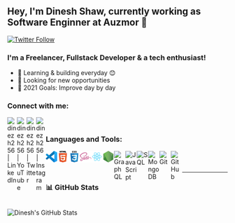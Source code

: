 ## Hey, I'm Dinesh Shaw, currently working as Software Enginner at Auzmor 👋

[![Twitter Follow](https://img.shields.io/twitter/follow/dinezh256?color=1DA1F2&logo=twitter&style=for-the-badge)](https://twitter.com/intent/follow?original_referer=https%3A%2F%2Fgithub.com%2FDinezh256&screen_name=Dinezh256)

### I'm a Freelancer, Fullstack Developer & a tech enthusiast!

- 🌱 Learning & building everyday 😊
- 🧐 Looking for new opportunities
- 🚀 2021 Goals: Improve day by day

### Connect with me:

[<img align="left" alt="dinezh256 | LinkedIn" width="22px" src="https://eaes.eu/wp-content/uploads/2017/05/linkedin-logo.png" />][linkedin]
[<img align="left" alt="dinezh256 | YouTube" width="22px" src="https://i.pinimg.com/originals/de/1c/91/de1c91788be0d791135736995109272a.png" />][youtube]
[<img align="left" alt="dinezh256 | Twitter" width="22px" src="https://assets.stickpng.com/images/580b57fcd9996e24bc43c53e.png" />][twitter]
[<img align="left" alt="dinezh256 | Instagram" width="22px" src="https://upload.wikimedia.org/wikipedia/commons/thumb/a/a5/Instagram_icon.png/768px-Instagram_icon.png" />][instagram]

<br />

### Languages and Tools:

<img align="left" alt="Visual Studio Code" width="26px" src="https://raw.githubusercontent.com/github/explore/80688e429a7d4ef2fca1e82350fe8e3517d3494d/topics/visual-studio-code/visual-studio-code.png" />
<img align="left" alt="HTML5" width="26px" src="https://raw.githubusercontent.com/github/explore/80688e429a7d4ef2fca1e82350fe8e3517d3494d/topics/html/html.png" />
<img align="left" alt="CSS3" width="26px" src="https://raw.githubusercontent.com/github/explore/80688e429a7d4ef2fca1e82350fe8e3517d3494d/topics/css/css.png" />
<img align="left" alt="Sass" width="26px" src="https://raw.githubusercontent.com/github/explore/80688e429a7d4ef2fca1e82350fe8e3517d3494d/topics/sass/sass.png" />
<img align="left" alt="React" width="26px" src="https://raw.githubusercontent.com/github/explore/80688e429a7d4ef2fca1e82350fe8e3517d3494d/topics/react/react.png" />
<img align="left" alt="Node.js" width="26px" src="https://raw.githubusercontent.com/github/explore/80688e429a7d4ef2fca1e82350fe8e3517d3494d/topics/nodejs/nodejs.png" />
<img align="left" alt="GraphQL" width="26px" src="https://img.icons8.com/color/452/graphql.png" />
<img align="left" alt="JavaScript" width="26px" src="https://www.devexhub.com/wp-content/uploads/2019/12/javascript-icon-png-23.png" />
<img align="left" alt="SQL" width="26px" src="https://cdn2.iconfinder.com/data/icons/whcompare-isometric-web-hosting-servers/50/database-512.png" />
<img align="left" alt="MongoDB" width="26px" src="https://img.icons8.com/color/452/mongodb.png" />
<img align="left" alt="Git" width="26px" src="https://upload.wikimedia.org/wikipedia/commons/thumb/3/3f/Git_icon.svg/1024px-Git_icon.svg.png" />
<img align="left" alt="GitHub" width="26px" src="https://www.freeiconspng.com/uploads/git-github-hub-icon-25.png" />

<br />
<br />
 
---

### 📊 GitHub Stats
<br />
<img align="left" alt="Dinesh's GitHub Stats" src="https://github-readme-stats.vercel.app/api?username=dinezh256&theme=midnight-purple&show_icons=true&hide_border=true" />
 

[linkedin]: https://www.linkedin.com/in/dinesh-shaw-60343361/
[twitter]: https://twitter.com/Dinezh256
[youtube]: https://www.youtube.com/c/DineshShaw
[instagram]: https://instagram.com/dineshlearning
